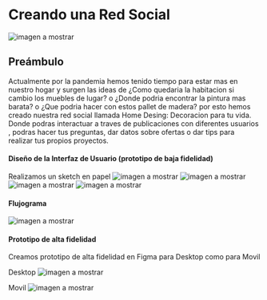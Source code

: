 # Creando una Red Social
![imagen a mostrar](/src/img/logoLadoFondoBlanco.jpg)


##  Preámbulo
Actualmente por la pandemia hemos tenido tiempo para estar mas en nuestro hogar y surgen 
las ideas de ¿Como quedaria la habitacion si cambio los muebles de lugar? o ¿Donde podria encontrar
la pintura mas barata? o ¿Que podria hacer con estos pallet de madera? por esto hemos creado nuestra red
social llamada Home Desing: Decoracion para tu vida.
Donde podras interactuar a traves de publicaciones con diferentes usuarios , podras hacer tus preguntas, 
dar datos sobre ofertas o dar tips para realizar tus propios proyectos.


#### Diseño de la Interfaz de Usuario (prototipo de baja fidelidad)

Realizamos un sketch en papel 
![imagen a mostrar](/src/img/sketch1.jpeg)
![imagen a mostrar](/src/img/sketch2.jpeg)
![imagen a mostrar](/src/img/sketch3.jpeg)
![imagen a mostrar](/src/img/sketch4.jpeg)

#### Flujograma
![imagen a mostrar](/src/img/flujograma.jpeg)

#### Prototipo de alta fidelidad
Creamos prototipo de alta fidelidad en Figma para Desktop como para Movil

Desktop
![imagen a mostrar](/src/img/protoaltadest.jpg)

Movil
![imagen a mostrar](/src/img/protoaltamovil.jpg)